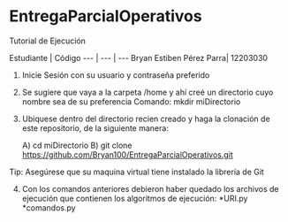 # EntregaParcialOperativos

Tutorial de Ejecución

Estudiante | Código
--- | --- | ---
Bryan Estiben Pérez Parra| 12203030

1. Inicie Sesión con su usuario y contraseña preferido

2. Se sugiere que vaya a la carpeta /home y ahí creé un directorio cuyo nombre sea de su
    preferencia
Comando: mkdir miDirectorio

3. Ubiquese dentro del directorio recien creado y haga la clonación de este repositorio, de la
    siguiente manera:
    
    A) cd miDirectorio
    B) git clone https://github.com/Bryan100/EntregaParcialOperativos.git
    
Tip: Asegúrese que su maquina virtual tiene instalado la librería de Git

4. Con los comandos anteriores debieron haber quedado los archivos de ejecución que contienen
    los algoritmos de ejecución:
        *URI.py
        *comandos.py
        
  
